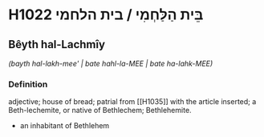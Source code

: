 # H1022 בֵּית הַלַּחְמִי / בית הלחמי

## Bêyth hal-Lachmîy

_(bayth hal-lakh-mee' | bate hahl-la-MEE | bate ha-lahk-MEE)_

### Definition

adjective; house of bread; patrial from [[H1035]] with the article inserted; a Beth-lechemite, or native of Bethlechem; Bethlehemite.

- an inhabitant of Bethlehem
